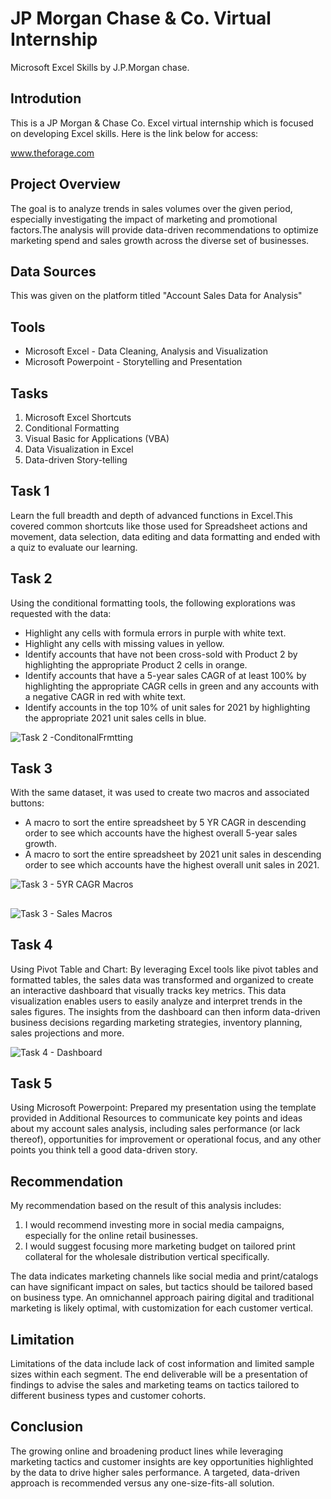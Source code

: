 # JP Morgan Chase & Co.  Virtual Internship 
Microsoft Excel Skills by J.P.Morgan chase.

## Introdution

This is a JP Morgan & Chase Co. Excel virtual internship which is focused on developing Excel skills.
Here is the link below for access:

www.theforage.com

## Project Overview
The goal is to analyze trends in sales volumes over the given period, especially investigating the impact of marketing and promotional factors.The analysis will provide data-driven recommendations to optimize marketing spend and sales growth across the diverse set of businesses.

## Data Sources

This was given on the platform titled "Account Sales Data for Analysis"

## Tools
- Microsoft Excel - Data Cleaning, Analysis and Visualization
- Microsoft Powerpoint - Storytelling and Presentation


## Tasks
1.  Microsoft Excel Shortcuts
2.  Conditional Formatting
3.  Visual Basic for Applications (VBA)
4.  Data Visualization in Excel
5.  Data-driven Story-telling

## Task 1
Learn the full breadth and depth of advanced functions in Excel.This covered common shortcuts like those used for Spreadsheet actions and movement, data selection, data editing and data formatting
and ended with a quiz to evaluate our learning.


## Task 2
Using the conditional formatting tools, the following explorations was requested with the data:

  - Highlight any cells with formula errors in purple with white text.
  - Highlight any cells with missing values in yellow.
  - Identify accounts that have not been cross-sold with Product 2 by highlighting the appropriate Product 2 cells in orange.
  - Identify accounts that have a 5-year sales CAGR of at least 100% by highlighting the appropriate CAGR cells in green and any accounts with a negative CAGR in red with white text.
  - Identify accounts in the top 10% of unit sales for 2021 by highlighting the appropriate 2021 unit sales cells in blue.


![Task 2 -ConditonalFrmtting](https://github.com/hanifasalihu/J.P.-Morgan-Chase-Project/assets/157046638/4837ebaf-706c-4a36-aab6-861e1405e315)


## Task 3
With the same dataset, it  was used to create two macros and associated buttons:
  - A macro to sort the entire spreadsheet by 5 YR CAGR in descending order to see which accounts have the highest overall 5-year sales growth.
  - A macro to sort the entire spreadsheet by 2021 unit sales in descending order to see which accounts have the highest overall unit sales in 2021.



![Task 3 - 5YR CAGR Macros](https://github.com/hanifasalihu/J.P.-Morgan-Chase-Project/assets/157046638/cd37cdd3-9b39-4276-a23c-f82a561edd6f)


##


![Task 3 - Sales Macros](https://github.com/hanifasalihu/J.P.-Morgan-Chase-Project/assets/157046638/ce53dd72-6e21-43a6-af11-8e2d3ad929b3)



## Task 4
Using Pivot Table and Chart:
By leveraging Excel tools like pivot tables and formatted tables, the sales data was transformed and organized to create an interactive dashboard that visually tracks key metrics. 
This data visualization enables users to easily analyze and interpret trends in the sales figures. The insights from the dashboard can then inform data-driven business decisions regarding marketing strategies, inventory planning, sales projections and more.


![Task 4 - Dashboard](https://github.com/hanifasalihu/J.P.-Morgan-Chase-Project/assets/157046638/c08da3a0-fa78-4b70-bf79-242c3a6b49b7)


## Task 5
Using Microsoft Powerpoint:
    Prepared my presentation using the template provided in Additional Resources to communicate key points and ideas about my account sales analysis, including sales performance (or lack thereof), opportunities for improvement or operational focus, and any other points you think tell a good data-driven story.
    
## Recommendation
 My recommendation based on the result of this analysis includes:
1. I would recommend investing more in social media campaigns, especially for the online retail businesses.
2. I would suggest focusing more marketing budget on tailored print collateral for the wholesale distribution vertical specifically.

The data indicates marketing channels like social media and print/catalogs can have significant impact on sales, but tactics should be tailored based on business type. An omnichannel approach pairing digital and traditional marketing is likely optimal, with customization for each customer vertical.
    
## Limitation
Limitations of the data include lack of cost information and limited sample sizes within each segment. The end deliverable will be a presentation of findings to advise the sales and marketing teams on tactics tailored to different business types and customer cohorts.

## Conclusion
The growing online and broadening product lines while leveraging marketing tactics and customer insights are key opportunities highlighted by the data to drive higher sales performance. A targeted, data-driven approach is recommended versus any one-size-fits-all solution.

